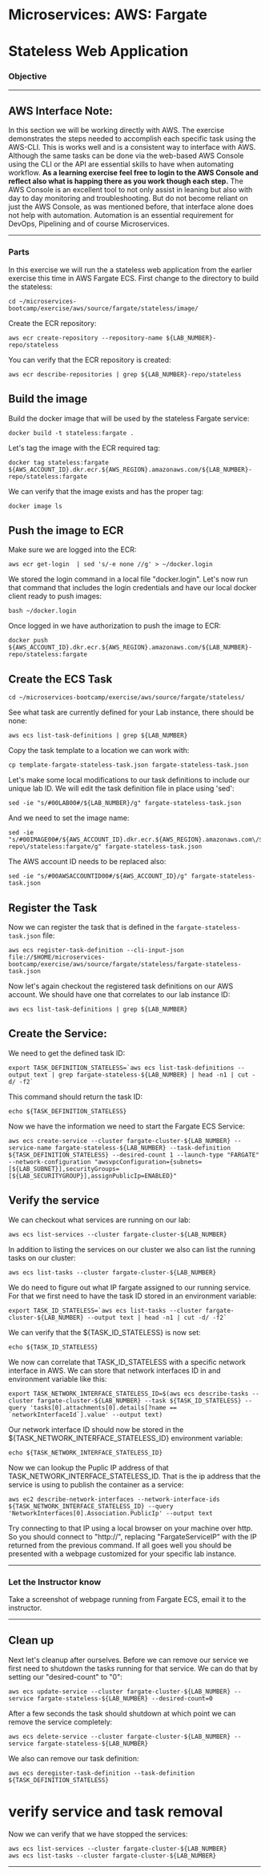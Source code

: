# Microservices: AWS: Fargate
# Stateless Web Application

### Objective

___

## AWS Interface Note:

In this section we will be working directly with AWS.  The exercise demonstrates the steps needed to accomplish each specific task using the AWS-CLI.  This is works well and is a consistent way to interface with AWS.  Although the same tasks can be done via the web-based AWS Console using the CLI or the API are essential skills to have when automating workflow.  __As a learning exercise feel free to login to the AWS Console and reflect also what is happing there as you work though each step.__  The AWS Console is an excellent tool to not only assist in leaning but also with day to day monitoring and troubleshooting.   But do not become reliant on just the AWS Console, as was mentioned before, that interface alone does not help with automation.  Automation is an essential requirement for DevOps, Pipelining and of course Microservices.

___

### Parts

In this exercise we will run the a stateless web application from the earlier exercise this time in AWS Fargate ECS.  First change to the directory to build the stateless:

~~~shell
cd ~/microservices-bootcamp/exercise/aws/source/fargate/stateless/image/
~~~

Create the ECR repository:

~~~shell
aws ecr create-repository --repository-name ${LAB_NUMBER}-repo/stateless
~~~

You can verify that the ECR repository is created:

~~~shell
aws ecr describe-repositories | grep ${LAB_NUMBER}-repo/stateless
~~~

## Build the image

Build the docker image that will be used by the stateless Fargate service:

~~~shell
docker build -t stateless:fargate .
~~~

Let's tag the image with the ECR required tag:

~~~shell
docker tag stateless:fargate ${AWS_ACCOUNT_ID}.dkr.ecr.${AWS_REGION}.amazonaws.com/${LAB_NUMBER}-repo/stateless:fargate
~~~

We can verify that the image exists and has the proper tag:

~~~shell
docker image ls
~~~

## Push the image to ECR

Make sure we are logged into the ECR:

~~~shell
aws ecr get-login  | sed 's/-e none //g' > ~/docker.login
~~~

We stored the login command in a local file "docker.login".  Let's now run that command that includes the login credentials and have our local docker client ready to push images:

~~~shell
bash ~/docker.login
~~~

Once logged in we have authorization to push the image to ECR:

~~~shell
docker push ${AWS_ACCOUNT_ID}.dkr.ecr.${AWS_REGION}.amazonaws.com/${LAB_NUMBER}-repo/stateless:fargate
~~~

## Create the ECS Task

~~~shell
cd ~/microservices-bootcamp/exercise/aws/source/fargate/stateless/
~~~

See what task are currently defined for your Lab instance, there should be none:

~~~shell
aws ecs list-task-definitions | grep ${LAB_NUMBER}
~~~

Copy the task template to a location we can work with:

~~~shell
cp template-fargate-stateless-task.json fargate-stateless-task.json
~~~

Let's make some local modifications to our task definitions to include our unique lab ID.  We will edit the task definition file in place using 'sed':

~~~shell
sed -ie "s/#00LAB00#/${LAB_NUMBER}/g" fargate-stateless-task.json
~~~

And we need to set the image name:

~~~shell
sed -ie "s/#00IMAGE00#/${AWS_ACCOUNT_ID}.dkr.ecr.${AWS_REGION}.amazonaws.com\/${LAB_NUMBER}-repo\/stateless:fargate/g" fargate-stateless-task.json
~~~

The AWS account ID needs to be replaced also:

~~~shell
sed -ie "s/#00AWSACCOUNTID00#/${AWS_ACCOUNT_ID}/g" fargate-stateless-task.json
~~~

## Register the Task

Now we can register the task that is defined in the `fargate-stateless-task.json` file:

~~~shell
aws ecs register-task-definition --cli-input-json file://$HOME/microservices-bootcamp/exercise/aws/source/fargate/stateless/fargate-stateless-task.json
~~~

Now let's again checkout the registered task definitions on our AWS account.  We should have one that correlates to our lab instance ID:

~~~shell
aws ecs list-task-definitions | grep ${LAB_NUMBER}
~~~

## Create the Service:

We need to get the defined task ID:

~~~shell
export TASK_DEFINITION_STATELESS=`aws ecs list-task-definitions --output text | grep fargate-stateless-${LAB_NUMBER} | head -n1 | cut -d/ -f2`
~~~

This command should return the task ID:

~~~shell
echo ${TASK_DEFINITION_STATELESS}
~~~

Now we have the information we need to start the Fargate ECS Service:

~~~shell
aws ecs create-service --cluster fargate-cluster-${LAB_NUMBER} --service-name fargate-stateless-${LAB_NUMBER} --task-definition ${TASK_DEFINITION_STATELESS} --desired-count 1 --launch-type "FARGATE" --network-configuration "awsvpcConfiguration={subnets=[${LAB_SUBNET}],securityGroups=[${LAB_SECURITYGROUP}],assignPublicIp=ENABLED}"
~~~

## Verify the service

We can checkout what services are running on our lab:

~~~shell
aws ecs list-services --cluster fargate-cluster-${LAB_NUMBER}
~~~

In addition to listing the services on our cluster we also can list the running tasks on our cluster:

~~~shell
aws ecs list-tasks --cluster fargate-cluster-${LAB_NUMBER}
~~~

We do need to figure out what IP fargate assigned to our running service.  For that we first need to have the task ID stored in an environment variable:

~~~shell
export TASK_ID_STATELESS=`aws ecs list-tasks --cluster fargate-cluster-${LAB_NUMBER} --output text | head -n1 | cut -d/ -f2`
~~~

We can verify that the ${TASK_ID_STATELESS} is now set:

~~~shell
echo ${TASK_ID_STATELESS}
~~~

We now can correlate that TASK_ID_STATELESS with a specific network interface in AWS.  We can store that network interfaces ID in and environment variable like this:

~~~shell
export TASK_NETWORK_INTERFACE_STATELESS_ID=$(aws ecs describe-tasks --cluster fargate-cluster-${LAB_NUMBER} --task ${TASK_ID_STATELESS} --query 'tasks[0].attachments[0].details[?name == `networkInterfaceId`].value' --output text)
~~~

Our network interface ID should now be stored in the ${TASK_NETWORK_INTERFACE_STATELESS_ID} environment variable:

~~~shell
echo ${TASK_NETWORK_INTERFACE_STATELESS_ID}
~~~

Now we can lookup the Puplic IP address of that TASK_NETWORK_INTERFACE_STATELESS_ID.  That is the ip address that the service is using to publish the container as a service:

~~~shell
aws ec2 describe-network-interfaces --network-interface-ids ${TASK_NETWORK_INTERFACE_STATELESS_ID} --query 'NetworkInterfaces[0].Association.PublicIp' --output text
~~~

Try connecting to that IP using a local browser on your machine over http.  So you should connect to "http://<FargateServiceIP>", replacing "FargateServiceIP" with the IP returned from the previous command.  If all goes well you should be presented with a webpage customized for your specific lab instance.


___

### Let the Instructor know

Take a screenshot of webpage running from Fargate ECS, email it to the instructor.

___


## Clean up

Next let's cleanup after ourselves.  Before we can remove our service we first need to shutdown the tasks running for that service.  We can do that by setting our "desired-count" to "0":

~~~shell
aws ecs update-service --cluster fargate-cluster-${LAB_NUMBER} --service fargate-stateless-${LAB_NUMBER} --desired-count=0
~~~

After a few seconds the task should shutdown at which point we can remove the service completely:

~~~shell
aws ecs delete-service --cluster fargate-cluster-${LAB_NUMBER} --service fargate-stateless-${LAB_NUMBER}
~~~

We also can remove our task definition:

~~~shell
aws ecs deregister-task-definition --task-definition ${TASK_DEFINITION_STATELESS}
~~~

# verify service and task removal
Now we can verify that we have stopped the services:

~~~shell
aws ecs list-services --cluster fargate-cluster-${LAB_NUMBER}
aws ecs list-tasks --cluster fargate-cluster-${LAB_NUMBER}
~~~

___
